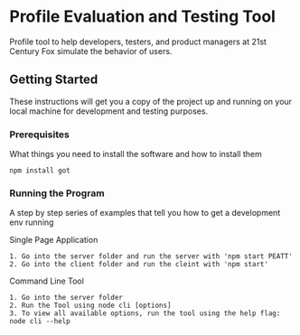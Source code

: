 # Profile Evaluation and Testing Tool

Profile tool to help developers, testers, and product managers at 21st Century Fox simulate the behavior of users.

## Getting Started

These instructions will get you a copy of the project up and running on your local machine for development and testing purposes.

### Prerequisites

What things you need to install the software and how to install them

```
npm install got 
```

### Running the Program

A step by step series of examples that tell you how to get a development env running

Single Page Application

```
1. Go into the server folder and run the server with 'npm start PEATT'
2. Go into the client folder and run the cleint with 'npm start'

```

Command Line Tool

```
1. Go into the server folder
2. Run the Tool using node cli [options]
3. To view all available options, run the tool using the help flag: node cli --help

```



